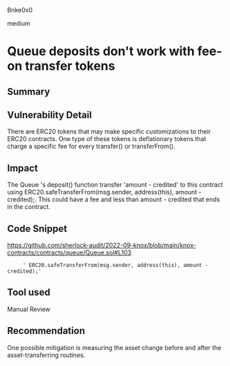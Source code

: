 Bnke0x0

medium

# Queue deposits don't work with fee-on transfer tokens

## Summary

## Vulnerability Detail
There are ERC20 tokens that may make specific customizations to their ERC20 contracts. One type of these tokens is deflationary tokens that charge a specific fee for every transfer() or transferFrom(). 

## Impact
The Queue 's deposit() function transfer 'amount - credited' to this contract using ERC20.safeTransferFrom(msg.sender, address(this), amount - credited);. This could have a fee and less than amount - credited that ends in the contract.

## Code Snippet
https://github.com/sherlock-audit/2022-09-knox/blob/main/knox-contracts/contracts/queue/Queue.sol#L103

         ' ERC20.safeTransferFrom(msg.sender, address(this), amount - credited);'

## Tool used

Manual Review

## Recommendation
One possible mitigation is measuring the asset change before and after the asset-transferring routines. 
